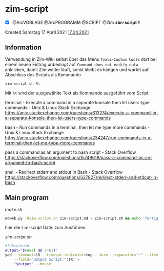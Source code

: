 # zim-script

- [x] @ArcVORLAGE @ArcPROGRAMM @SCRIPT @Zim  **zim-script**  !!

Created Samstag 17 April 2021 [17.04.2021]()



## Information

Verwendung in Zim-Wiki selbst über das Menu ``Tools>Custum tools``
dort bei einem neuen Eintrag unbedingt auf ``Command does not modify data`` anklicken, damit Zim weiter läuft, sonst bleibt es hängen und wartet auf Abschluss des Scripts
als Kommando

```bash
zim-script.sh %t
```

Mit ``%t`` wird der ausgewählte Text als Kommando ausgeführt vom Script


 terminal - Execute a command in a separate konsole then let users type commands - Unix & Linux Stack Exchange
 <https://unix.stackexchange.com/questions/613274/execute-a-command-in-a-separate-konsole-then-let-users-type-commands>

 bash - Run commands in a terminal, then let me type more commands - Unix & Linux Stack Exchange
 <https://unix.stackexchange.com/questions/234247/run-commands-in-a-terminal-then-let-me-type-more-commands>


 pass a command as an argument to bash script - Stack Overflow
 <https://stackoverflow.com/questions/15749618/pass-a-command-as-an-argument-to-bash-script>

 shell - Redirect stderr and stdout in Bash - Stack Overflow
 <https://stackoverflow.com/questions/637827/redirect-stderr-and-stdout-in-bash>


## Main program

*make.sh*
```bash
noweb.py -Rzim-script.sh zim-script.md > zim-script.sh && echo 'fertig'
```

hier die zim-script Datei zum Ausführen

*zim-script.sh*
```bash
#!/bin/bash
output="$(eval $@ 2>&1)"
yad --timeout=15 --timeout-indicator=top --form --separator="~" --item-separator="," \
	--field="Output Script:":TXT \
	"$output" --mouse
```
